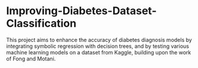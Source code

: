 # Improving-Diabetes-Dataset-Classification
This project aims to enhance the accuracy of diabetes diagnosis models by integrating symbolic regression with decision trees, and by testing various machine learning models on a dataset from Kaggle, building upon the work of Fong and Motani.
